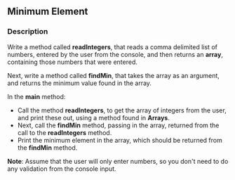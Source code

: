 ## Minimum Element

### Description

Write a method called <b>readIntegers</b>, that reads a comma delimited list of numbers, entered by the user from the console, and then returns an <b>array</b>, containing those numbers that were entered.

Next, write a method called <b>findMin</b>, that takes the array as an argument, and returns the minimum value found in the array.

In the <b>main</b> method:

<ul>
<li>Call the method <b>readIntegers</b>, to get the array of integers from the user, and print these out, using a method found in <b>Arrays</b>.</li>
<li>Next, call the <b>findMin</b> method, passing in the array, returned from the call to the <b>readIntegers</b> method.</li>
<li>Print the minimum element in the array, which should be returned from the <b>findMin</b> method.</li>
</ul>

<b>Note</b>: Assume that the user will only enter numbers, so you don't need to do any validation from the console input.
